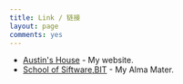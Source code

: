 ```yaml
---
title: Link / 链接
layout: page
comments: yes
---
```


* [Austin's House](http://hijiangtao.weebly.com/) - My website.
* [School of Siftware,BIT](http://ss.bit.edu.cn) - My Alma Mater.
